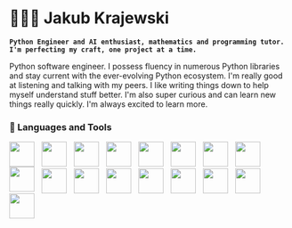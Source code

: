 # 👨🏻‍💻 Jakub Krajewski

**`Python Engineer and AI enthusiast, mathematics and programming tutor. I'm perfecting my craft, one project at a time.`** 

Python software engineer. I possess fluency in numerous Python libraries and stay current with the ever-evolving Python ecosystem. I'm really good at listening and talking with my peers. I like writing things down to help myself understand stuff better. I'm also super curious and can learn new things really quickly. I'm always excited to learn more.

### 🧰 Languages and Tools

<img align='left' style='width:45px; padding-right:10px' src="https://cdn.jsdelivr.net/gh/devicons/devicon/icons/python/python-original.svg" />
<img align='left' style='width:45px; padding-right:10px' src="https://cdn.jsdelivr.net/gh/devicons/devicon/icons/javascript/javascript-original.svg" />
<img align='left' style='width:45px; padding-right:10px' src="https://cdn.jsdelivr.net/gh/devicons/devicon/icons/django/django-plain.svg" />
<img align='left' style='width:45px; padding-right:10px' src="https://cdn.jsdelivr.net/gh/devicons/devicon/icons/flask/flask-original.svg" />
<img align='left' style='width:45px; padding-right:10px' src="https://cdn.jsdelivr.net/gh/devicons/devicon/icons/mysql/mysql-original.svg" />
<img align='left' style='width:45px; padding-right:10px' src="https://cdn.jsdelivr.net/gh/devicons/devicon/icons/postgresql/postgresql-original.svg" />
<img align='left' style='width:45px; padding-right:10px' src="https://cdn.jsdelivr.net/gh/devicons/devicon/icons/redis/redis-original.svg" />
<img align='left' style='width:45px; padding-right:10px' src="https://cdn.jsdelivr.net/gh/devicons/devicon/icons/pytorch/pytorch-original.svg" />
<img align='left' style='width:45px; padding-right:10px' src="https://cdn.jsdelivr.net/gh/devicons/devicon/icons/opencv/opencv-original.svg" />
                    
<br><br>

<img align='left' style='width:45px; padding-right:10px' src="https://cdn.jsdelivr.net/gh/devicons/devicon/icons/git/git-original.svg" />
<img align='left' style='width:45px; padding-right:10px' src="https://cdn.jsdelivr.net/gh/devicons/devicon/icons/docker/docker-plain.svg" />
<img align='left' style='width:45px; padding-right:10px' src="https://cdn.jsdelivr.net/gh/devicons/devicon/icons/linux/linux-original.svg" />
<img align='left' style='width:45px; padding-right:10px' src="https://cdn.jsdelivr.net/gh/devicons/devicon/icons/vscode/vscode-original.svg" />
<img align='left' style='width:45px; padding-right:10px' src="https://cdn.jsdelivr.net/gh/devicons/devicon/icons/kaggle/kaggle-original.svg" />
<img align='left' style='width:45px; padding-right:10px' src="https://cdn.jsdelivr.net/gh/devicons/devicon/icons/numpy/numpy-original.svg" />
<img align='left' style='width:45px; padding-right:10px' src="https://cdn.jsdelivr.net/gh/devicons/devicon/icons/pandas/pandas-original.svg" />
<img align='left' style='width:45px; padding-right:10px' src="https://cdn.jsdelivr.net/gh/devicons/devicon/icons/tensorflow/tensorflow-original.svg" />
          
<br>
<br>




